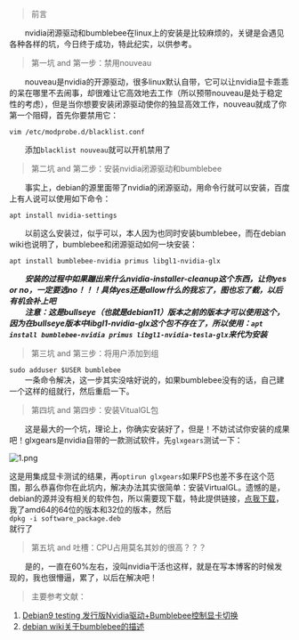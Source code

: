 
> 前言

&emsp;&emsp;nvidia闭源驱动和bumblebee在linux上的安装是比较麻烦的，关键是会遇见各种各样的坑，今日终于成功，特此纪实，以供参考。

> 第一坑 and 第一步：禁用nouveau

&emsp;&emsp;nouveau是nvidia的开源驱动，很多linux默认自带，它可以让nvidia显卡乖乖的呆在哪里不去闹事，却很难让它高效地去工作（所以预带nouveau是处于稳定性的考虑），但是当你想要安装闭源驱动使你的独显高效工作，nouveau就成了你第一个阻碍，首先你要禁用它：
```
vim /etc/modprobe.d/blacklist.conf
```  
&emsp;&emsp;添加```blacklist nouveau```就可以开机禁用了

> 第二坑 and 第二步：安装nvidia闭源驱动和bumblebee

&emsp;&emsp;事实上，debian的源里面带了nvidia的闭源驱动，用命令行就可以安装，百度上有人说可以使用如下命令：  
```
apt install nvidia-settings
```  
&emsp;&emsp;以前这么安装过，似乎可以，本人因为也同时安装bumblebee，而在debian wiki也说明了，bumblebee和闭源驱动如何一块安装：
```
apt install bumblebee-nvidia primus libgl1-nvidia-glx
```  
&emsp;&emsp;***安装的过程中如果蹦出来什么nvidia-installer-cleanup这个东西，让你yes or no，一定要选no！！！具体yes还是allow什么的我忘了，图也忘了截，以后有机会补上吧***  
&emsp;&emsp;***注意：这是bullseye（也就是debian11）版本之前的版本才可以使用这个，因为在bullseye版本中libgl1-nvidia-glx这个包不存在了，所以使用：```apt install bumblebee-nvidia primus libgl1-nvidia-tesla-glx```来代为安装***

> 第三坑 and 第三步：将用户添加到组

```sudo adduser $USER bumblebee```  
&emsp;&emsp;一条命令解决，这一步其实没啥好说的，如果bumblebee没有的话，自己建一个这样的组就行，然后重启一下。

> 第四坑 and 第四步：安装VitualGL包

&emsp;&emsp;这是最大的一个坑，理论上，你确实安装好了，但是！不妨试试你安装的成果吧！glxgears是nvidia自带的一款测试软件，先```glxgears```测试一下：

![1.png](../img/2020-02-17/1.png) 

这是用集成显卡测试的结果，再```optirun glxgears```如果FPS也差不多在这个范围，那么恭喜你你在此坑内，解决办法其实很简单：安装VirtualGL。遗憾的是，debian的源并没有相关的软件包，所以需要现下载，特此提供链接，[点我下载](https://sourceforge.net/projects/virtualgl/files/)，我了amd64的64位的版本和32位的版本，然后  
```dpkg -i software_package.deb```  
就行了

> 第五坑 and 吐槽：CPU占用莫名其妙的很高？？？  

&emsp;&emsp;是的，一直在60%左右，没叫nvidia干活也这样，就是在写本博客的时候发现的，我也很懵逼，累了，以后在解决吧！

> 主要参考文献：  

1. [Debian9 testing 发行版Nvidia驱动+Bumblebee控制显卡切换](https://www.jianshu.com/p/a3161cfa662a)
2. [debian wiki关于bumblebee的描述](https://wiki.debian.org/Bumblebee)
